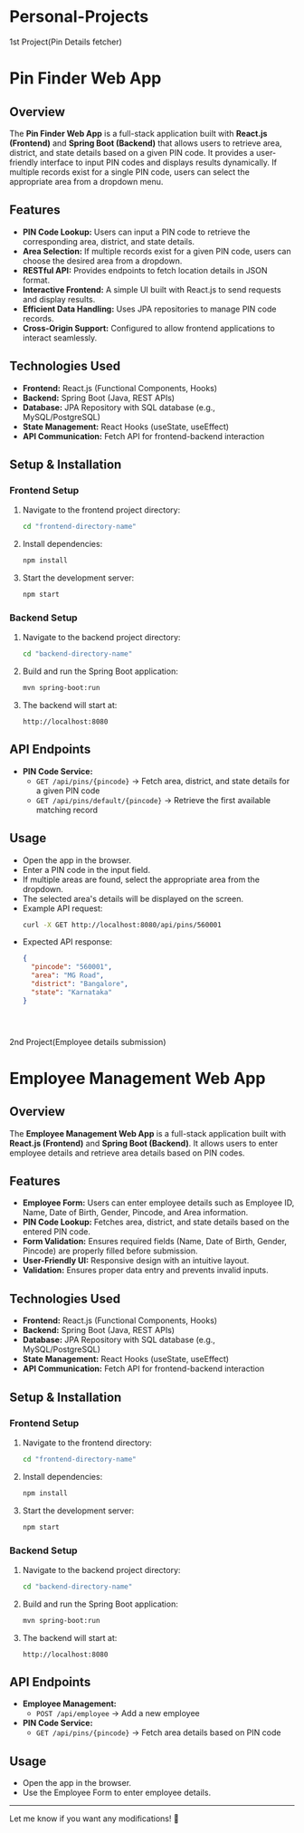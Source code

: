 # Personal-Projects

1st Project(Pin Details fetcher)   
# Pin Finder Web App

## Overview

The **Pin Finder Web App** is a full-stack application built with **React.js (Frontend)** and **Spring Boot (Backend)** that allows users to retrieve area, district, and state details based on a given PIN code. It provides a user-friendly interface to input PIN codes and displays results dynamically. If multiple records exist for a single PIN code, users can select the appropriate area from a dropdown menu.

## Features

- **PIN Code Lookup:** Users can input a PIN code to retrieve the corresponding area, district, and state details.
- **Area Selection:** If multiple records exist for a given PIN code, users can choose the desired area from a dropdown.
- **RESTful API:** Provides endpoints to fetch location details in JSON format.
- **Interactive Frontend:** A simple UI built with React.js to send requests and display results.
- **Efficient Data Handling:** Uses JPA repositories to manage PIN code records.
- **Cross-Origin Support:** Configured to allow frontend applications to interact seamlessly.

## Technologies Used

- **Frontend:** React.js (Functional Components, Hooks)
- **Backend:** Spring Boot (Java, REST APIs)
- **Database:** JPA Repository with SQL database (e.g., MySQL/PostgreSQL)
- **State Management:** React Hooks (useState, useEffect)
- **API Communication:** Fetch API for frontend-backend interaction

## Setup & Installation

### **Frontend Setup**

1. Navigate to the frontend project directory:
   ```bash
   cd "frontend-directory-name"
   ```
2. Install dependencies:
   ```bash
   npm install
   ```
3. Start the development server:
   ```bash
   npm start
   ```

### **Backend Setup**

1. Navigate to the backend project directory:
   ```bash
   cd "backend-directory-name"
   ```
2. Build and run the Spring Boot application:
   ```bash
   mvn spring-boot:run
   ```
3. The backend will start at:
   ```
   http://localhost:8080
   ```

## API Endpoints

- **PIN Code Service:**
  - `GET /api/pins/{pincode}` → Fetch area, district, and state details for a given PIN code
  - `GET /api/pins/default/{pincode}` → Retrieve the first available matching record

## Usage

- Open the app in the browser.
- Enter a PIN code in the input field.
- If multiple areas are found, select the appropriate area from the dropdown.
- The selected area's details will be displayed on the screen.
- Example API request:
  ```bash
  curl -X GET http://localhost:8080/api/pins/560001
  ```
- Expected API response:
  ```json
  {
    "pincode": "560001",
    "area": "MG Road",
    "district": "Bangalore",
    "state": "Karnataka"
  }





2nd Project(Employee details submission)  
# Employee Management Web App

## Overview

The **Employee Management Web App** is a full-stack application built with **React.js (Frontend)** and **Spring Boot (Backend)**. It allows users to enter employee details and retrieve area details based on PIN codes.

## Features

- **Employee Form:** Users can enter employee details such as Employee ID, Name, Date of Birth, Gender, Pincode, and Area information.
- **PIN Code Lookup:** Fetches area, district, and state details based on the entered PIN code.
- **Form Validation:** Ensures required fields (Name, Date of Birth, Gender, Pincode) are properly filled before submission.
- **User-Friendly UI:** Responsive design with an intuitive layout.
- **Validation:** Ensures proper data entry and prevents invalid inputs.

## Technologies Used

- **Frontend:** React.js (Functional Components, Hooks)
- **Backend:** Spring Boot (Java, REST APIs)
- **Database:** JPA Repository with SQL database (e.g., MySQL/PostgreSQL)
- **State Management:** React Hooks (useState, useEffect)
- **API Communication:** Fetch API for frontend-backend interaction

## Setup & Installation

### **Frontend Setup**

1. Navigate to the frontend directory:
   ```bash
   cd "frontend-directory-name"
   ```
2. Install dependencies:
   ```bash
   npm install
   ```
3. Start the development server:
   ```bash
   npm start
   ```

### **Backend Setup**

1. Navigate to the backend project directory:
   ```bash
   cd "backend-directory-name"
   ```
2. Build and run the Spring Boot application:
   ```bash
   mvn spring-boot:run
   ```
3. The backend will start at:
   ```
   http://localhost:8080
   ```

## API Endpoints

- **Employee Management:**
  - `POST /api/employee` → Add a new employee
- **PIN Code Service:**
  - `GET /api/pins/{pincode}` → Fetch area details based on PIN code

## Usage

- Open the app in the browser.
- Use the Employee Form to enter employee details.

---
Let me know if you want any modifications! 🚀


